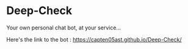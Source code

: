 # Deep-Check
Your own personal chat bot, at your service...

Here's the link to the bot : https://capten05ast.github.io/Deep-Check/
